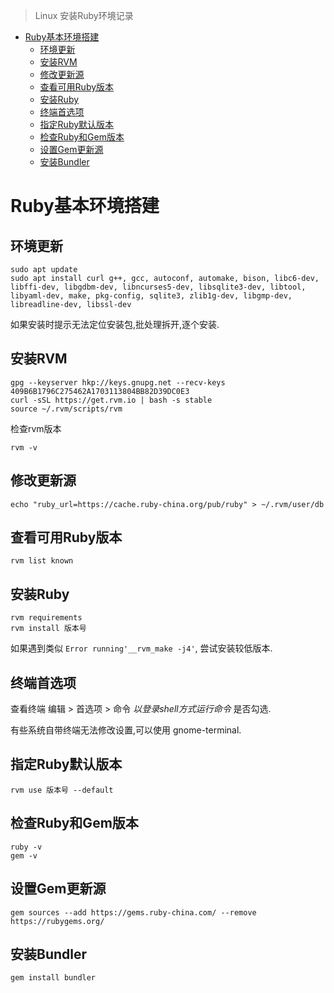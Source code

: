 > Linux 安装Ruby环境记录

<!-- TOC -->

- [Ruby基本环境搭建](#ruby基本环境搭建)
  - [环境更新](#环境更新)
  - [安装RVM](#安装rvm)
  - [修改更新源](#修改更新源)
  - [查看可用Ruby版本](#查看可用ruby版本)
  - [安装Ruby](#安装ruby)
  - [终端首选项](#终端首选项)
  - [指定Ruby默认版本](#指定ruby默认版本)
  - [检查Ruby和Gem版本](#检查ruby和gem版本)
  - [设置Gem更新源](#设置gem更新源)
  - [安装Bundler](#安装bundler)

<!-- /TOC -->

# Ruby基本环境搭建

## 环境更新

```
sudo apt update
sudo apt install curl g++, gcc, autoconf, automake, bison, libc6-dev, libffi-dev, libgdbm-dev, libncurses5-dev, libsqlite3-dev, libtool, libyaml-dev, make, pkg-config, sqlite3, zlib1g-dev, libgmp-dev, libreadline-dev, libssl-dev
```

如果安装时提示无法定位安装包,批处理拆开,逐个安装.

## 安装RVM

```
gpg --keyserver hkp://keys.gnupg.net --recv-keys 409B6B1796C275462A1703113804BB82D39DC0E3
curl -sSL https://get.rvm.io | bash -s stable
source ~/.rvm/scripts/rvm
```

检查rvm版本

```
rvm -v
```

## 修改更新源

```
echo "ruby_url=https://cache.ruby-china.org/pub/ruby" > ~/.rvm/user/db
```

## 查看可用Ruby版本

```
rvm list known
```

## 安装Ruby

```
rvm requirements
rvm install 版本号
```

如果遇到类似 `Error running'__rvm_make -j4'`, 尝试安装较低版本.

## 终端首选项

查看终端 编辑 > 首选项 > 命令 *以登录shell方式运行命令* 是否勾选.

有些系统自带终端无法修改设置,可以使用 gnome-terminal.

## 指定Ruby默认版本

```
rvm use 版本号 --default
```

## 检查Ruby和Gem版本

```
ruby -v
gem -v
```

## 设置Gem更新源

```
gem sources --add https://gems.ruby-china.com/ --remove https://rubygems.org/
```

## 安装Bundler

```
gem install bundler
```


